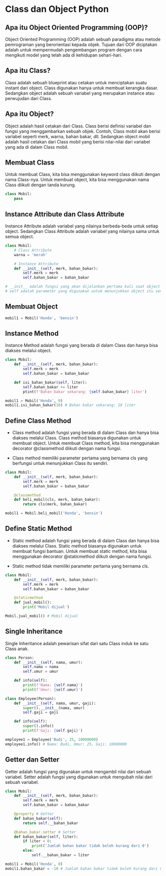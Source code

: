 # Class dan Object Python

## Apa itu Object Oriented Programming (OOP)?

Object Oriented Programming (OOP) adalah sebuah paradigma atau metode pemrograman yang berorientasi kepada objek. Tujuan dari OOP diciptakan adalah untuk mempermudah pengembangan program dengan cara mengikuti model yang telah ada di kehidupan sehari-hari.

## Apa itu Class?

Class adalah sebuah blueprint atau cetakan untuk menciptakan suatu instant dari object. Class digunakan hanya untuk membuat kerangka dasar. Sedangkan object adalah sebuah variabel yang merupakan instance atau perwujudan dari Class.

## Apa itu Object?

Object adalah hasil cetakan dari Class. Class berisi definisi variabel dan fungsi yang menggambarkan sebuah objek. Contoh, Class mobil akan berisi variabel seperti merk, warna, bahan bakar, dll. Sedangkan object mobil adalah hasil cetakan dari Class mobil yang berisi nilai-nilai dari variabel yang ada di dalam Class mobil.

## Membuat Class

Untuk membuat Class, kita bisa menggunakan keyword class diikuti dengan nama Class-nya. Untuk membuat object, kita bisa menggunakan nama Class diikuti dengan tanda kurung.

```python
class Mobil:
    pass
```

## Instance Attribute dan Class Attribute

Instance Attribute adalah variabel yang nilainya berbeda-beda untuk setiap object. Sedangkan Class Attribute adalah variabel yang nilainya sama untuk semua object.

```python
class Mobil:
    # Class Attribute
    warna = 'merah'

    # Instance Attribute
    def __init__(self, merk, bahan_bakar):
        self.merk = merk
        self.bahan_bakar = bahan_bakar

# __init__ adalah fungsi yang akan dijalankan pertama kali saat object dibuat
# self adalah parameter yang digunakan untuk menunjukkan object itu sendiri
```

## Membuat Object

```python
mobil1 = Mobil('Honda', 'bensin')
```

## Instance Method

Instance Method adalah fungsi yang berada di dalam Class dan hanya bisa diakses melalui object.

```python
class Mobil:
    def __init__(self, merk, bahan_bakar):
        self.merk = merk
        self.bahan_bakar = bahan_bakar

    def isi_bahan_bakar(self, liter):
        self.bahan_bakar += liter
        ptint(f'Bahan bakar sekarang: {self.bahan_bakar} liter')

mobil1 = Mobil('Honda', 0)
mobil1.isi_bahan_bakar(10) # Bahan bakar sekarang: 10 liter
```

## Define Class Method

- Class method adalah fungsi yang berada di dalam Class dan hanya bisa diakses melalui Class. Class method biasanya digunakan untuk membuat object. Untuk membuat Class method, kita bisa menggunakan decorator @classmethod diikuti dengan nama fungsi.

- Class method memiliki parameter pertama yang bernama cls yang berfungsi untuk menunjukkan Class itu sendiri.

```python
class Mobil:
    def __init__(self, merk, bahan_bakar):
        self.merk = merk
        self.bahan_bakar = bahan_bakar

    @classmethod
    def beli_mobil(cls, merk, bahan_bakar):
        return cls(merk, bahan_bakar)

mobil1 = Mobil.beli_mobil('Honda', 'bensin')
```

## Define Static Method

- Static method adalah fungsi yang berada di dalam Class dan hanya bisa diakses melalui Class. Static method biasanya digunakan untuk membuat fungsi bantuan. Untuk membuat static method, kita bisa menggunakan decorator @staticmethod diikuti dengan nama fungsi.

- Static method tidak memiliki parameter pertama yang bernama cls.

```python
class Mobil:
    def __init__(self, merk, bahan_bakar):
        self.merk = merk
        self.bahan_bakar = bahan_bakar

    @staticmethod
    def jual_mobil():
        print('Mobil dijual')

Mobil.jual_mobil() # Mobil dijual
```

## Single Inheritance

Single Inheritance adalah pewarisan sifat dari satu Class induk ke satu Class anak.

```python
class Person:
    def __init__(self, nama, umur):
        self.nama = nama
        self.umur = umur

    def info(self):
        print(f'Nama: {self.nama}')
        print(f'Umur: {self.umur}')

class Employee(Person):
    def __init__(self, nama, umur, gaji):
        super().__init__(nama, umur)
        self.gaji = gaji

    def info(self):
        super().info()
        print(f'Gaji: {self.gaji}')

employee1 = Employee('Budi', 25, 10000000)
employee1.info() # Nama: Budi, Umur: 25, Gaji: 10000000
```

## Getter dan Setter

Getter adalah fungsi yang digunakan untuk mengambil nilai dari sebuah variabel. Setter adalah fungsi yang digunakan untuk mengubah nilai dari sebuah variabel.

```python
class Mobil:
    def __init__(self, merk, bahan_bakar):
        self.merk = merk
        self.bahan_bakar = bahan_bakar

    @property # Getter
    def bahan_bakar(self):
        return self.__bahan_bakar

    @bahan_bakar.setter # Setter
    def bahan_bakar(self, liter):
        if liter < 0:
            print('Jumlah bahan bakar tidak boleh kurang dari 0')
        else:
            self.__bahan_bakar = liter

mobil1 = Mobil('Honda', 0)
mobil1.bahan_bakar = -10 # Jumlah bahan bakar tidak boleh kurang dari 0
```
